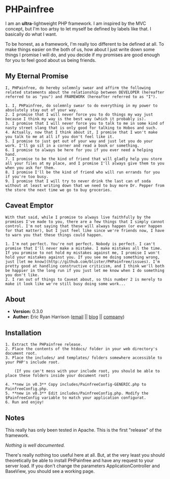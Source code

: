 PHPainfree 
==========

I am an **ultra**-lightweight PHP framework. I am inspired by the MVC concept, but I'm too artsy to let myself be defined by labels like that. I basically do what I want. 

To be honest, as a framework, I'm really too different to be defined at all. To make things easier on the both of us, how about I just write down some things I promise I will do, and you decide if my promises are good enough for you to feel good about us being friends.

My Eternal Promise
------------------

	I, PHPainfree, do hereby solemnly swear and affirm the following related statements about the relationship between DEVELOPER (hereafter referred to as "you") and FRAMEWORK (hereafter referred to as "I").

	1. I, PHPainfree, do solemnly swear to do everything in my power to absolutely stay out of your way. 
	2. I promise that I will never force you to do things my way just because I think my way is the best way (which it probably is).
	3. I promise that I will never force you to talk to me in some kind of nasty street slang that is only good for talking to Hobos and such. 
	4. Actually, now that I think about it, I promise that I won't make you talk to me at all if you don't feel like it. 
	5. I promise to just get out of your way and just let you do your work. I'll go sit in a corner and read a book or something.
	6. I promise to always be here for you if you ever need a helping hand.
	7. I promise to be the kind of friend that will gladly help you store all your files at my place, and I promise I'll always give them to you when you ask for them.
	8. I promise I'll be the kind of friend who will run errands for you if you're too busy.
	9. I promise that I will try to never drink the last can of soda without at least writing down that we need to buy more Dr. Pepper from the store the next time we go to buy groceries. 

Caveat Emptor
-------------

	With that said, while I promise to always live faithfully by the promises I've made to you, there are a few things that I simply cannot control. I'm not saying that these will always happen (or ever happen for that matter), but I just feel like since we're friends now, I have to warn you that these things could happen.

	1. I'm not perfect. You're not perfect. Nobody is perfect. I can't promise that I'll never make a mistake. I make mistakes all the time. If you promise to not hold my mistakes against me, I promise I won't hold your mistakes against you. If you see me doing something wrong, just [let me know](http://github.com/blister/PHPainfree/issues). I'm pretty good at handling constructive criticism, and I think we'll both be happier in the long run if you just let me know when I do something you don't like.
	2. I ran out of things to Caveat about, so this number 2 is merely to make it look like we're still busy doing some work...
	
About
-----

+ **Version:** 0.3.0
+ **Auther:** Eric Ryan Harrison ([email](me@ericharrison.info) || [blog](http://ericharrison.info) || [company](http://februaryfalling.com))

Installation
------------

	1. Extract the PHPainfree release.
	2. Place the contents of the htdocs/ folder in your web directory's document root.
	3. Place the includes/ and templates/ folders somewhere accessible to your PHP's include root.

		(If you can't mess with your include root, you should be able to place these folders inside your document root)

	4. **new in v0.3** Copy includes/PainfreeConfig-GENERIC.php to PainfreeConfig.php.
	5. **new in v0.3** Edit includes/PainfreeConfig.php. Modify the $PainfreeConfig variable to match your application configurat.
	6. Run and enjoy!
	
Notes
-----

This really has only been tested in Apache. This is the first "release" of the framework. 

*Nothing is well documented.*

There's really nothing too useful here at all. But, at the very least you should theoretically be able to install PHPainfree and have any request to your server load. If you don't change the parameters ApplicationController and BaseView, you should see a working page.

